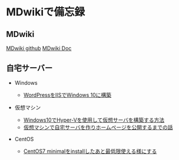 MDwikiで備忘録
=======

MDwiki
----------
[MDwiki github](https://github.com/Dynalon/mdwiki)
[MDwiki Doc](https://dynalon.github.io/mdwiki/)

自宅サーバー
---
* Windows
    * [WordPressをIISでWindows 10に構築](https://www.pc-koubou.jp/magazine/12120)

* 仮想マシン
    * [Windows10でHyper-Vを使用して仮想サーバを構築する方法](https://pkunallnet.com/pcinfo/windows/logicalserverhperv/)
    * [仮想マシンで自宅サーバを作りホームページを公開するまでの話](https://haloechoes.com/server-operations/home-server/about-creating-home-server-on-virtual-machine/)

* CentOS
    * [CentOS7 minimalをinstallしたあと最低限使える様にする](https://qiita.com/smicle/items/8556fcc820b870db891e)

